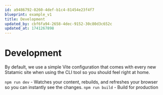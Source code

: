 ```yaml
---
id: a9486792-0260-4def-b1c4-81454e23f4f7
blueprint: example_v1
title: Development
updated_by: cbf6fa94-2658-4dec-9152-30c80d3c652c
updated_at: 1741267898
---
```

# Development

By default, we use a simple Vite configuration that comes with every new Statamic site when using the CLI tool so you should feel right at home.

`npm run dev` - Watches your content, rebuilds, and refreshes your browser so you can instantly see the changes. 
`npm run build` - Build for production